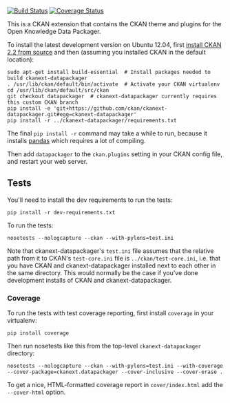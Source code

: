 [![Build Status](https://travis-ci.org/ckan/ckanext-datapackager.png)](https://travis-ci.org/ckan/ckanext-datapackager) [![Coverage Status](https://coveralls.io/repos/ckan/ckanext-datapackager/badge.png?branch=master)](https://coveralls.io/r/ckan/ckanext-datapackager?branch=master)

This is a CKAN extension that contains the CKAN theme and plugins for the
Open Knowledge Data Packager.

To install the latest development version on Ubuntu 12.04, first
[install CKAN 2.2 from source](http://docs.ckan.org/en/ckan-2.2/install-from-source.html)
and then (assuming you installed CKAN in the default location):

    sudo apt-get install build-essential  # Install packages needed to build ckanext-datapackager
    . /usr/lib/ckan/default/bin/activate  # Activate your CKAN virtualenv
    cd /usr/lib/ckan/default/src/ckan
    git checkout datapackager  # ckanext-datapackager currently requires this custom CKAN branch
    pip install -e 'git+https://github.com/ckan/ckanext-datapackager.git#egg=ckanext-datapackager'
    pip install -r ../ckanext-datapackager/requirements.txt

The final `pip install -r` command may take a while to run, because it installs
[pandas](http://pandas.pydata.org/) which requires a lot of compiling.

Then add `datapackager` to the `ckan.plugins` setting in your CKAN config file, and
restart your web server.


Tests
-----

You'll need to install the dev requirements to run the tests:

    pip install -r dev-requirements.txt

To run the tests:

    nosetests --nologcapture --ckan --with-pylons=test.ini

Note that ckanext-datapackager's `test.ini` file assumes that the relative path from it
to CKAN's `test-core.ini` file is `../ckan/test-core.ini`, i.e. that you have
CKAN and ckanext-datapackager installed next to each other in the same directory. This
would normally be the case if you've done development installs of CKAN and
ckanext-datapackager.


### Coverage

To run the tests with test coverage reporting, first install `coverage` in your
virtualenv:

    pip install coverage

Then run nosetests like this from the top-level `ckanext-datapackager` directory:

    nosetests --nologcapture --ckan --with-pylons=test.ini --with-coverage --cover-package=ckanext.datapackager --cover-inclusive --cover-erase .

To get a nice, HTML-formatted coverage report in `cover/index.html` add the
`--cover-html` option.
